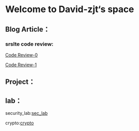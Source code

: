 # Welcome to David-zjt‘s space

## Blog Article：

### srslte code review:

[Code Review-0](https://github.com/David-zjt/David-zjt.github.io/blob/main/srslte_code_review/srsLTE%20Code%20Review%20-0.md)

[Code Review-1](https://github.com/David-zjt/David-zjt.github.io/blob/main/srslte_code_review/srsLTE%20Code%20Review%20-1.md)

## Project：



## lab：

security_lab:[sec_lab](https://github.com/David-zjt/security_lab)

crypto:[crypto](https://github.com/David-zjt/crypto_lab)







